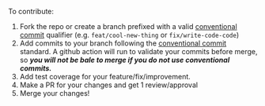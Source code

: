 To contribute:
1. Fork the repo or create a branch prefixed with a valid [conventional commit](https://www.conventionalcommits.org/en/v1.0.0/) qualifier (e.g. `feat/cool-new-thing` or `fix/write-code-code`)
2. Add commits to your branch following the [conventional commit](https://www.conventionalcommits.org/en/v1.0.0/) standard. A github action will run to validate your commits before merge, so ***you will not be bale to merge if you do not use conventional commits.***
3. Add test coverage for your feature/fix/improvement.
3. Make a PR for your changes and get 1 review/approval
4. Merge your changes!